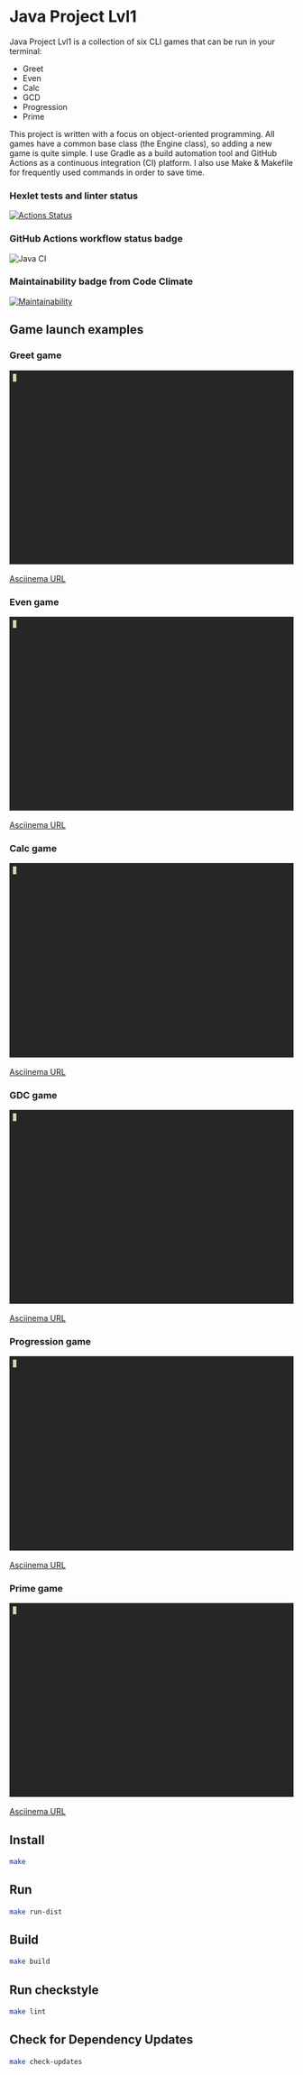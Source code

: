 # Java Project Lvl1
Java Project Lvl1 is a collection of  six CLI games that can be run in your terminal:
- Greet
- Even
- Calc
- GCD
- Progression
- Prime

This project is written with a focus on object-oriented programming. All games have a common base class (the Engine class), so adding a new game is quite simple. I use Gradle as a build automation tool and GitHub Actions as a continuous integration (CI) platform. I also use Make & Makefile for frequently used commands in order to save time.

### Hexlet tests and linter status
[![Actions Status](https://github.com/hopetoknow/java-project-lvl1/workflows/hexlet-check/badge.svg)](https://github.com/hopetoknow/java-project-lvl1/actions)

### GitHub Actions workflow status badge
![Java CI](https://github.com/hopetoknow/java-project-lvl1/actions/workflows/github-actions.yml/badge.svg)

### Maintainability badge from Code Climate
[![Maintainability](https://api.codeclimate.com/v1/badges/5985cc2834edc4acb645/maintainability)](https://codeclimate.com/github/hopetoknow/java-project-lvl1/maintainability)


## Game launch examples
### Greet game

![Greet gif](https://raw.githubusercontent.com/hopetoknow/my-gifs/main/GIFs/Greet.gif)

[Asciinema URL](https://asciinema.org/a/U8sGwJ5YQXfCxOAiQ4mQF7ZCO)

### Even game
![Even gif](https://raw.githubusercontent.com/hopetoknow/my-gifs/main/GIFs/Even.gif)

[Asciinema URL](https://asciinema.org/a/PozgilCH3T9PSoF5wlxJTnHvv)

### Calc game
![Calc gif](https://raw.githubusercontent.com/hopetoknow/my-gifs/main/GIFs/Calc.gif)

[Asciinema URL](https://asciinema.org/a/Z10mdLaZSjG1Nsc3d9dx5epEX)

### GDC game
![GDC gif](https://raw.githubusercontent.com/hopetoknow/my-gifs/main/GIFs/GCD.gif)

[Asciinema URL](https://asciinema.org/a/R1zjBGKTCckrDH2JIr09LL0oa)

### Progression game
![Progression gif](https://raw.githubusercontent.com/hopetoknow/my-gifs/main/GIFs/Progression.gif)

[Asciinema URL](https://asciinema.org/a/A1hAVKXnn6Lb3njr5ZhcxHAEV)

### Prime game
![Prime gif](https://raw.githubusercontent.com/hopetoknow/my-gifs/main/GIFs/Prime.gif)

[Asciinema URL](https://asciinema.org/a/KhDyQmzDV0wfFMAJfXLCxNqb2)

## Install
```sh
make
```

## Run
```sh
make run-dist
```

## Build
```sh
make build
```

## Run checkstyle
```sh
make lint
```

## Check for Dependency Updates
```sh
make check-updates
```
